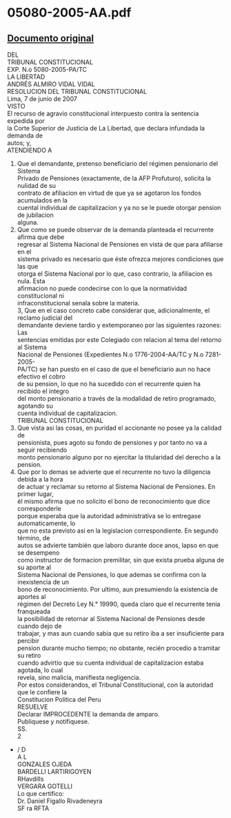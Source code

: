 
05080-2005-AA.pdf
=================
  
[Documento original](https://tc.gob.pe/jurisprudencia/2007/05080-2005-AA.pdf)  
---  
DEL  
TRIBUNAL CONSTITUCIONAL  
EXP. N.o 5080-2005-PA/TC  
LA LIBERTAD  
ANDRÉS ALMIRO VIDAL VIDAL  
RESOLUCION DEL TRIBUNAL CONSTITUCIONAL  
Lima, 7 de junio de 2007  
VISTO  
El recurso de agravio constitucional interpuesto contra la sentencia expedida por  
la Corte Superior de Justicia de La Libertad, que declara infundada la demanda de  
autos; y,  
ATENDIENDO A  
1. Que el demandante, pretenso beneficiario del régimen pensionario del Sistema  
Privado de Pensiones (exactamente, de la AFP Profuturo), solicita la nulidad de su  
contrato de afiliacion en virtud de que ya se agotaron los fondos acumulados en la  
cuental individual de capitalizacion y ya no se le puede otorgar pension de jubilacion  
alguna.  
2. Que como se puede observar de la demanda planteada el recurrente afirma que debe  
regresar al Sistema Nacional de Pensiones en vista de que para afiliarse en el  
sistema privado es necesario que éste ofrezca mejores condiciones que las que  
otorga el Sistema Nacional por lo que, caso contrario, la afiliacion es nula. Esta  
afirmacion no puede condecirse con lo que la normatividad constitucional ni  
infraconstitucional senala sobre la materia.  
3, Que en el caso concreto cabe considerar que, adicionalmente, el reclamo judicial del  
demandante deviene tardio y extemporaneo por las siguientes razones: Las  
sentencias emitidas por este Colegiado con relacion al tema del retorno al Sistema  
Nacional de Pensiones (Expedientes N.o 1776-2004-AA/TC y N.o 7281-2005-  
PA/TC) se han puesto en el caso de que el beneficiario aun no hace efectivo el cobro  
de su pension, lo que no ha sucedido con el recurrente quien ha recibido el integro  
del monto pensionario a través de la modalidad de retiro programado, agotando su  
cuenta individual de capitalizacion.  
TRIBUNAL CONSTITUCIONAL  
4. Que vista asi las cosas, en puridad el accionante no posee ya la calidad de  
pensionista, pues agoto su fondo de pensiones y por tanto no va a seguir recibiendo  
monto pensionario alguno por no ejercitar la titularidad del derecho a la pension.  
5. Que por lo demas se advierte que el recurrente no tuvo la diligencia debida a la hora  
de actuar y reclamar su retorno al Sistema Nacional de Pensiones. En primer lugar,  
él mismo afirma que no solicito el bono de reconocimiento que dice corresponderle  
porque esperaba que la autoridad administrativa se lo entregase automaticamente, lo  
que no esta previsto asi en la legislacion correspondiente. En segundo término, de  
autos se advierte también que laboro durante doce anos, lapso en que se desempeno  
como instructor de formacion premilitar, sin que exista prueba alguna de su aporte al  
Sistema Nacional de Pensiones, lo que ademas se confirma con la inexistencia de un  
bono de reconocimiento. Por ultimo, aun presumiendo la existencia de aportes al  
régimen del Decreto Ley N.° 19990, queda claro que el recurrente tenia franqueada  
la posibilidad de retornar al Sistema Nacional de Pensiones desde cuando dejo de  
trabajar, y mas aun cuando sabia que su retiro iba a ser insuficiente para percibir  
pension durante mucho tiempo; no obstante, recién procedio a tramitar su retiro  
cuando advirtio que su cuenta individual de capitalizacion estaba agotada, lo cual  
revela, sino malicia, manifiesta negligencia.  
Por estos considerandos, el Tribunal Constitucional, con la autoridad que le confiere la  
Constitucion Politica del Peru  
RESUELVE  
Declarar IMPROCEDENTE la demanda de amparo.  
Publiquese y notifiquese.  
SS.  
2  
- / D  
A L  
GONZALES OJEDA  
BARDELLI LARTIRIGOYEN  
RHavdills  
VERGARA GOTELLI  
Lo que certifico:  
Dr. Daniel Figallo Rivadeneyra  
SF ra RFTA